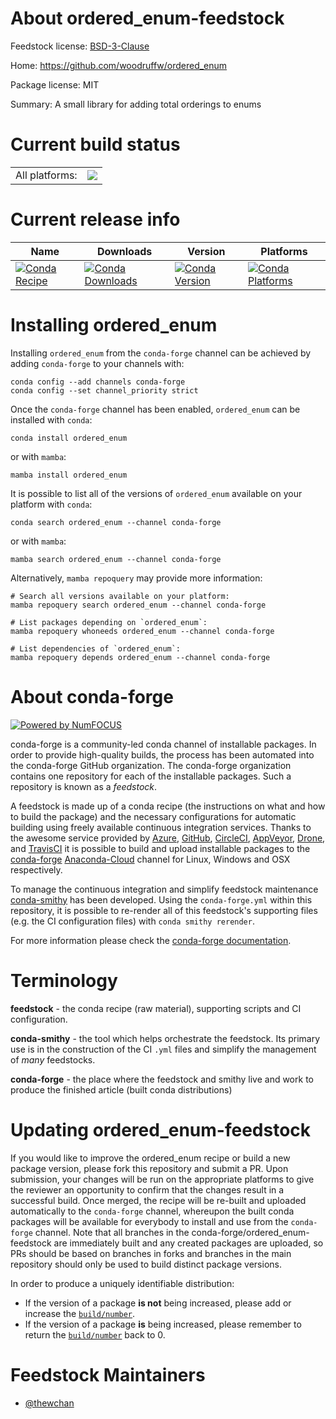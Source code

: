 About ordered_enum-feedstock
============================

Feedstock license: [BSD-3-Clause](https://github.com/conda-forge/ordered_enum-feedstock/blob/main/LICENSE.txt)

Home: https://github.com/woodruffw/ordered_enum

Package license: MIT

Summary: A small library for adding total orderings to enums

Current build status
====================


<table><tr><td>All platforms:</td>
    <td>
      <a href="https://dev.azure.com/conda-forge/feedstock-builds/_build/latest?definitionId=16863&branchName=main">
        <img src="https://dev.azure.com/conda-forge/feedstock-builds/_apis/build/status/ordered_enum-feedstock?branchName=main">
      </a>
    </td>
  </tr>
</table>

Current release info
====================

| Name | Downloads | Version | Platforms |
| --- | --- | --- | --- |
| [![Conda Recipe](https://img.shields.io/badge/recipe-ordered_enum-green.svg)](https://anaconda.org/conda-forge/ordered_enum) | [![Conda Downloads](https://img.shields.io/conda/dn/conda-forge/ordered_enum.svg)](https://anaconda.org/conda-forge/ordered_enum) | [![Conda Version](https://img.shields.io/conda/vn/conda-forge/ordered_enum.svg)](https://anaconda.org/conda-forge/ordered_enum) | [![Conda Platforms](https://img.shields.io/conda/pn/conda-forge/ordered_enum.svg)](https://anaconda.org/conda-forge/ordered_enum) |

Installing ordered_enum
=======================

Installing `ordered_enum` from the `conda-forge` channel can be achieved by adding `conda-forge` to your channels with:

```
conda config --add channels conda-forge
conda config --set channel_priority strict
```

Once the `conda-forge` channel has been enabled, `ordered_enum` can be installed with `conda`:

```
conda install ordered_enum
```

or with `mamba`:

```
mamba install ordered_enum
```

It is possible to list all of the versions of `ordered_enum` available on your platform with `conda`:

```
conda search ordered_enum --channel conda-forge
```

or with `mamba`:

```
mamba search ordered_enum --channel conda-forge
```

Alternatively, `mamba repoquery` may provide more information:

```
# Search all versions available on your platform:
mamba repoquery search ordered_enum --channel conda-forge

# List packages depending on `ordered_enum`:
mamba repoquery whoneeds ordered_enum --channel conda-forge

# List dependencies of `ordered_enum`:
mamba repoquery depends ordered_enum --channel conda-forge
```


About conda-forge
=================

[![Powered by
NumFOCUS](https://img.shields.io/badge/powered%20by-NumFOCUS-orange.svg?style=flat&colorA=E1523D&colorB=007D8A)](https://numfocus.org)

conda-forge is a community-led conda channel of installable packages.
In order to provide high-quality builds, the process has been automated into the
conda-forge GitHub organization. The conda-forge organization contains one repository
for each of the installable packages. Such a repository is known as a *feedstock*.

A feedstock is made up of a conda recipe (the instructions on what and how to build
the package) and the necessary configurations for automatic building using freely
available continuous integration services. Thanks to the awesome service provided by
[Azure](https://azure.microsoft.com/en-us/services/devops/), [GitHub](https://github.com/),
[CircleCI](https://circleci.com/), [AppVeyor](https://www.appveyor.com/),
[Drone](https://cloud.drone.io/welcome), and [TravisCI](https://travis-ci.com/)
it is possible to build and upload installable packages to the
[conda-forge](https://anaconda.org/conda-forge) [Anaconda-Cloud](https://anaconda.org/)
channel for Linux, Windows and OSX respectively.

To manage the continuous integration and simplify feedstock maintenance
[conda-smithy](https://github.com/conda-forge/conda-smithy) has been developed.
Using the ``conda-forge.yml`` within this repository, it is possible to re-render all of
this feedstock's supporting files (e.g. the CI configuration files) with ``conda smithy rerender``.

For more information please check the [conda-forge documentation](https://conda-forge.org/docs/).

Terminology
===========

**feedstock** - the conda recipe (raw material), supporting scripts and CI configuration.

**conda-smithy** - the tool which helps orchestrate the feedstock.
                   Its primary use is in the construction of the CI ``.yml`` files
                   and simplify the management of *many* feedstocks.

**conda-forge** - the place where the feedstock and smithy live and work to
                  produce the finished article (built conda distributions)


Updating ordered_enum-feedstock
===============================

If you would like to improve the ordered_enum recipe or build a new
package version, please fork this repository and submit a PR. Upon submission,
your changes will be run on the appropriate platforms to give the reviewer an
opportunity to confirm that the changes result in a successful build. Once
merged, the recipe will be re-built and uploaded automatically to the
`conda-forge` channel, whereupon the built conda packages will be available for
everybody to install and use from the `conda-forge` channel.
Note that all branches in the conda-forge/ordered_enum-feedstock are
immediately built and any created packages are uploaded, so PRs should be based
on branches in forks and branches in the main repository should only be used to
build distinct package versions.

In order to produce a uniquely identifiable distribution:
 * If the version of a package **is not** being increased, please add or increase
   the [``build/number``](https://docs.conda.io/projects/conda-build/en/latest/resources/define-metadata.html#build-number-and-string).
 * If the version of a package **is** being increased, please remember to return
   the [``build/number``](https://docs.conda.io/projects/conda-build/en/latest/resources/define-metadata.html#build-number-and-string)
   back to 0.

Feedstock Maintainers
=====================

* [@thewchan](https://github.com/thewchan/)

